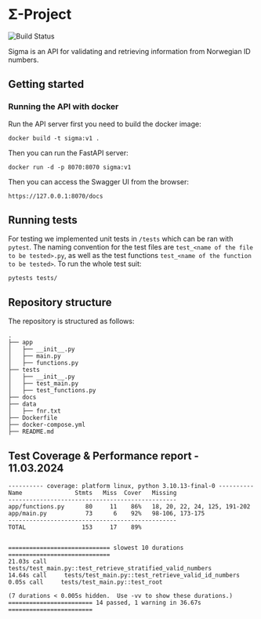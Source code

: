 # Σ-Project
![Build Status](https://github.com/phydev/sigma/actions/workflows/python-app.yml/badge.svg)

Sigma is an API for validating and retrieving information from Norwegian ID numbers.


## Getting started 


### Running the API with docker

Run the API server first you need to build the docker image:

```
docker build -t sigma:v1 .
```

Then you can run the FastAPI server:

```
docker run -d -p 8070:8070 sigma:v1
```

Then you can access the Swagger UI from the browser:

```
https://127.0.0.1:8070/docs
```


## Running tests

For testing we implemented unit tests in `/tests` which can be ran with `pytest`. The naming convention for the test files are `test_<name of the file to be tested>.py`, as well as the test functions `test_<name of the function to be tested>`. To run the whole test suit:

```
pytests tests/
```

## Repository structure

The repository is structured as follows:

```
.
├── app
│   ├── __init__.py
│   ├── main.py
│   ├── functions.py
├── tests
│   ├── __init__.py
│   ├── test_main.py
│   ├── test_functions.py
├── docs
├── data
│   ├── fnr.txt
├── Dockerfile
├── docker-compose.yml
├── README.md
```

## Test Coverage & Performance report - 11.03.2024

```
---------- coverage: platform linux, python 3.10.13-final-0 ----------
Name               Stmts   Miss  Cover   Missing
------------------------------------------------
app/functions.py      80     11    86%   18, 20, 22, 24, 125, 191-202
app/main.py           73      6    92%   98-106, 173-175
------------------------------------------------
TOTAL                153     17    89%


============================= slowest 10 durations =============================
21.03s call     tests/test_main.py::test_retrieve_stratified_valid_numbers
14.64s call     tests/test_main.py::test_retrieve_valid_id_numbers
0.05s call     tests/test_main.py::test_root

(7 durations < 0.005s hidden.  Use -vv to show these durations.)
======================== 14 passed, 1 warning in 36.67s ========================
```
